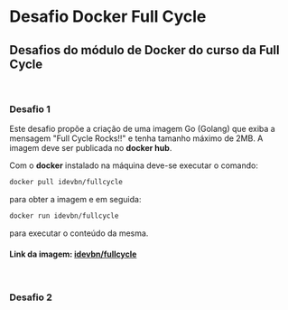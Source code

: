 # Desafio Docker Full Cycle 

## Desafios do módulo de Docker do curso da Full Cycle

<br>

### Desafio 1

Este desafio propõe a criação de uma imagem Go (Golang) que exiba a mensagem "Full Cycle Rocks!!" e tenha tamanho máximo de 2MB.
A imagem deve ser publicada no <strong>docker hub</strong>.

Com o <strong>docker</strong> instalado na máquina deve-se executar o comando:</h4>

```bash
docker pull idevbn/fullcycle
```

para obter a imagem e em seguida:

```bash
docker run idevbn/fullcycle
```

para executar o conteúdo da mesma.

<h4>Link da imagem: <a href="https://hub.docker.com/repository/docker/idevbn/fullcycle" >idevbn/fullcycle</a></h4> 

<br>

### Desafio 2